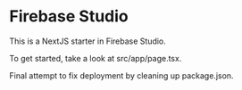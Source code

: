 # Firebase Studio

This is a NextJS starter in Firebase Studio.

To get started, take a look at src/app/page.tsx.

Final attempt to fix deployment by cleaning up package.json.
